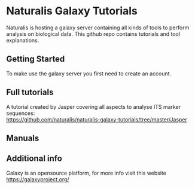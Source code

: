 # Naturalis Galaxy Tutorials
Naturalis is hosting a galaxy server containing all kinds of tools to perform analysis on biological data. This github repo contains tutorials and tool explanations.

## Getting Started
To make use the galaxy server you first need to create an account. 

## Full tutorials
A tutorial created by Jasper covering all aspects to analyse ITS marker sequences:<br />
https://github.com/naturalis/naturalis-galaxy-tutorials/tree/master/Jasper

## Manuals


## Additional info
Galaxy is an opensource platform, for more info visit this website https://galaxyproject.org/
